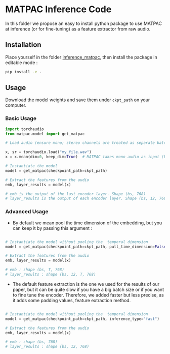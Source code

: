 # MATPAC Inference Code

In this folder we propose an easy to install python package to use MATPAC
at inference (or for fine-tuning) as a feature extractor from raw audio.

## Installation

Place yourself in the folder [inference_matpac](.), then install the package
in editable mode :

```bash
pip install -e .
```

## Usage 

Download the model weights and save them under `ckpt_path` on your computer.

### Basic Usage

```python
import torchaudio
from matpac.model import get_matpac

# Load audio (ensure mono; stereo channels are treated as separate batch dimensions. Ensure that its sample rate is 16000Hz)

x, sr = torchaudio.load("my_file.wav")
x = x.mean(dim=0, keep_dim=True)  # MATPAC takes mono audio as input (bs, n_samples)

# Instantiate the model 
model = get_matpac(checkpoint_path=ckpt_path)

# Extract the features from the audio
emb, layer_results = model(x) 

# emb is the output of the last encoder layer. Shape (bs, 768)
# layer_results is the output of each encoder layer. Shape (bs, 12, 768)

```

### Advanced Usage

- By default we mean pool the time dimension of the embedding, but you can keep it
by passing this argument :

```python

# Instantiate the model without pooling the  temporal dimension
model = get_matpac(checkpoint_path=ckpt_path, pull_time_dimension=False)

# Extract the features from the audio
emb, layer_results = model(x) 

# emb : shape (bs, T, 768)
# layer_results : shape (bs, 12, T, 768)
```

- The default feature extraction is the one we used for the results of our paper, but it can be quite slow if you have a big batch size or if you want to fine tune the encoder. Therefore, we added faster but less precise, as it adds some padding values, feature extraction method.

```python

# Instantiate the model without pooling the  temporal dimension
model = get_matpac(checkpoint_path=ckpt_path, inference_type="fast")

# Extract the features from the audio
emb, layer_results = model(x) 

# emb : shape (bs, 768)
# layer_results : shape (bs, 12, 768)
```